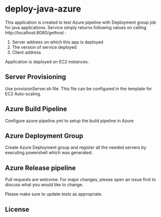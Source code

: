 # deploy-java-azure

This application is created to test Azure pipeline with Deployment group job for java applications. Service simply returns following values on calling http://localhost:8080/gethost :
1. Server address on which this app is deployed
2. The version of service deployed
3. Client address

Application is deployed on EC2 instances.

## Server Provisioning

Use provisionServer.sh file. This file can be configured in the template for EC2 Auto-scaling.

## Azure Build Pipeline

Configure azure-pipeline.yml to setup the build pipeline in Azure

## Azure Deployment Group

Create Azure Deployment group and register all the needed servers by executing powershell which was generated.

## Azure Release pipeline
Pull requests are welcome. For major changes, please open an issue first to discuss what you would like to change.

Please make sure to update tests as appropriate.

## License

